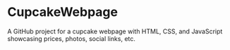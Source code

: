 # CupcakeWebpage
A GitHub project for a cupcake webpage with HTML, CSS, and JavaScript showcasing prices, photos, social links, etc.
